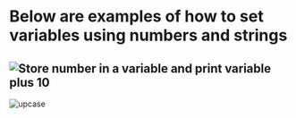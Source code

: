 # Below are examples of how to set variables using numbers and strings
![Store number in a variable and print variable plus 10](https://github.com/user-attachments/assets/27086cb4-c0c4-400e-94a8-cd3f45054851)
-
![upcase](https://github.com/user-attachments/assets/e0bcfead-241d-47db-bc76-1258d53e245f)
